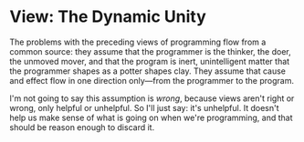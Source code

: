 # View: The Dynamic Unity

The problems with the preceding views of programming flow from a common source: they assume that the programmer is the thinker, the doer, the unmoved mover, and that the program is inert, unintelligent matter that the programmer shapes as a potter shapes clay. They assume that cause and effect flow in one direction only—from the programmer to the program.

I'm not going to say this assumption is _wrong_, because views aren't right or wrong, only helpful or unhelpful. So I'll just say: it's unhelpful. It doesn't help us make sense of what is going on when we're programming, and that should be reason enough to discard it.

